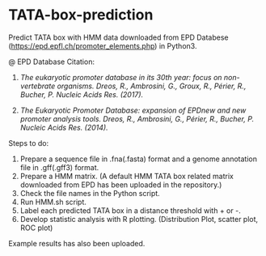 # TATA-box-prediction
Predict TATA box with HMM data downloaded from EPD Databese (https://epd.epfl.ch/promoter_elements.php) in Python3.

@ EPD Database Citation: 
  1. _The eukaryotic promoter database in its 30th year: focus on non-vertebrate organisms. Dreos, R., Ambrosini, G., Groux, R., Périer, R., Bucher, P. Nucleic Acids Res. (2017)._

  2. _The Eukaryotic Promoter Database: expansion of EPDnew and new promoter analysis tools. Dreos, R., Ambrosini, G., Périer, R., Bucher, P. Nucleic Acids Res. (2014)._


Steps to do:
  1. Prepare a sequence file in .fna(.fasta) format and a genome annotation file in .gff(.gff3) format.
  2. Prepare a HMM matrix. (A default HMM TATA box related matrix downloaded from EPD has been uploaded in the repository.)
  3. Check the file names in the Python script.
  4. Run HMM.sh script.
  5. Label each predicted TATA box in a distance threshold with + or -.
  6. Develop statistic analysis with R plotting. (Distribution Plot, scatter plot, ROC plot)
  
Example results has also been uploaded.
